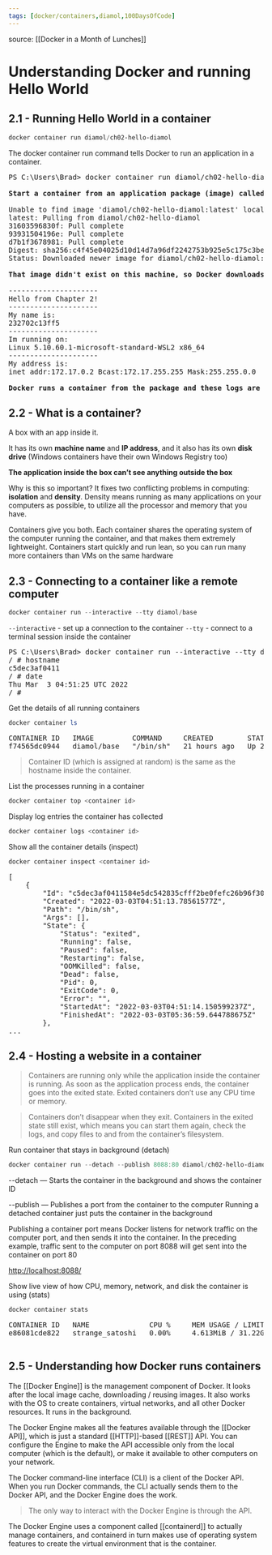 ```yaml
---
tags: [docker/containers,diamol,100DaysOfCode]
---
```


source: [[Docker in a Month of Lunches]]

# Understanding Docker and running Hello World

## 2.1 - Running Hello World in a container

```powershell
docker container run diamol/ch02-hello-diamol
```

The docker container run command tells
Docker to run an application in a container.

<pre>
PS C:\Users\Brad> docker container run diamol/ch02-hello-diamol

<strong>Start a container from an application package (image) called diamol/ch02-hello-diamol.</strong>

Unable to find image 'diamol/ch02-hello-diamol:latest' locally
latest: Pulling from diamol/ch02-hello-diamol
31603596830f: Pull complete
93931504196e: Pull complete
d7b1f3678981: Pull complete
Digest: sha256:c4f45e04025d10d14d7a96df2242753b925e5c175c3bea9112f93bf9c55d4474
Status: Downloaded newer image for diamol/ch02-hello-diamol:latest

<strong>That image didn't exist on this machine, so Docker downloads it first.</strong>

---------------------
Hello from Chapter 2!
---------------------
My name is:
232702c13ff5
---------------------
Im running on:
Linux 5.10.60.1-microsoft-standard-WSL2 x86_64
---------------------
My address is:
inet addr:172.17.0.2 Bcast:172.17.255.255 Mask:255.255.0.0

<strong>Docker runs a container from the package and these logs are the output from the application.</strong>
</pre>

## 2.2 - What is a container?

A box with an app inside it.

It has its own **machine name** and **IP address**, and it also has its own **disk drive**
(Windows containers have their own Windows Registry too)

**The application inside the box can’t see anything outside the box**

Why is this so important? It fixes two conflicting problems in computing: **isolation** and
**density**. Density means running as many applications on your computers as possible,
to utilize all the processor and memory that you have.

Containers give you both. Each container shares the operating system of the computer running the container, and that makes them extremely lightweight. Containers
start quickly and run lean, so you can run many more containers than VMs on the same hardware

## 2.3 - Connecting to a container like a remote computer
```powershell
docker container run --interactive --tty diamol/base
```

`--interactive` - set up a connection to the container
`--tty` - connect to a terminal session inside the container

<pre>
PS C:\Users\Brad> docker container run --interactive --tty diamol/base
/ # hostname
c5dec3af0411
/ # date
Thu Mar  3 04:51:25 UTC 2022
/ #
</pre>

Get the details of all running containers
```powershell
docker container ls
```

<pre>
CONTAINER ID   IMAGE         COMMAND     CREATED        STATUS        PORTS     NAMES
f74565dc0944   diamol/base   "/bin/sh"   21 hours ago   Up 21 hours             dazzling_boyd
</pre>

> Container ID (which is assigned at random) is the same as the hostname inside the container.

List the processes running in a container
```powershell
docker container top <container id>
```

Display log entries the container has collected
```powershell
docker container logs <container id>
```

Show all the container details (inspect)
```powershell
docker container inspect <container id>
```

<pre>
[
    {
        "Id": "c5dec3af0411584e5dc542835cfff2be0fefc26b96f30ff417d93491ef500794",
        "Created": "2022-03-03T04:51:13.78561577Z",
        "Path": "/bin/sh",
        "Args": [],
        "State": {
            "Status": "exited",
            "Running": false,
            "Paused": false,
            "Restarting": false,
            "OOMKilled": false,
            "Dead": false,
            "Pid": 0,
            "ExitCode": 0,
            "Error": "",
            "StartedAt": "2022-03-03T04:51:14.150599237Z",
            "FinishedAt": "2022-03-03T05:36:59.644788675Z"
        },
...
</pre>

## 2.4 - Hosting a website in a container

> Containers are running only while the application inside the container is running. As soon as the application process ends, the container goes into the exited state. Exited containers don’t use any CPU time or memory. 

> Containers don’t disappear when they exit. Containers in the exited state still exist, which means you can start them again, check the logs, and copy files to and from the container’s filesystem.

Run container that stays in background (detach)
```powershell
docker container run --detach --publish 8088:80 diamol/ch02-hello-diamol-web
```

--detach — Starts the container in the background and shows the container ID

--publish — Publishes a port from the container to the computer
Running a detached container just puts the container in the background

Publishing a container port means Docker listens for network traffic on the computer port, and then sends it into the container. In the preceding example, traffic sent to the computer on port 8088 will get sent into the container on port 80

[http://localhost:8088/]()

Show live view of how CPU, memory, network, and disk the container is using (stats)

```powershell
docker container stats
```

<pre>
CONTAINER ID   NAME              CPU %     MEM USAGE / LIMIT     MEM %     NET I/O           BLOCK I/O   PIDS
e86081cde822   strange_satoshi   0.00%     4.613MiB / 31.22GiB   0.01%     2.48kB / 1.47kB   0B / 0B     82

</pre>

## 2.5 - Understanding how Docker runs containers

The [[Docker Engine]] is the management component of Docker.  It looks after the local image cache, downloading / reusing images.  It also works with the OS to create containers, virtual networks, and all other Docker resources.  It runs in the background.

The Docker Engine makes all the features available through the [[Docker API]], which is just a standard [[HTTP]]-based [[REST]] API.  You can configure the Engine to make the API accessible only from the local computer (which is the default), or make it available to other computers on your network.

The Docker command-line interface (CLI) is a client of the Docker API. When you run Docker commands, the CLI actually sends them to the Docker API, and the Docker Engine does the work.

> The only way to interact with the Docker Engine is through the API.

The Docker Engine uses a component called [[containerd]] to actually manage containers, and containerd in turn makes use of operating system features to create the virtual environment that is the container. 